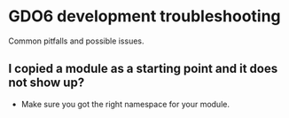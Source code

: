# GDO6 development troubleshooting

Common pitfalls and possible issues.


## I copied a module as a starting point and it does not show up?

- Make sure you got the right namespace for your module.

